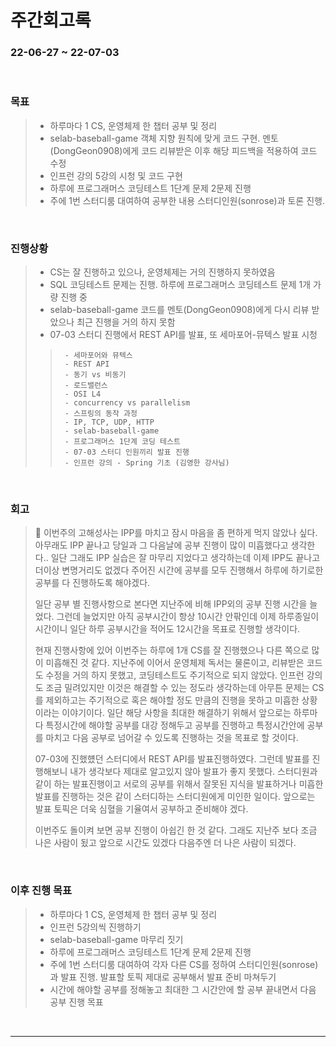 # 주간회고록
### 22-06-27 ~ 22-07-03

<br>

### 목표
>- 하루마다 1 CS, 운영체제 한 챕터 공부 및 정리
>- selab-baseball-game 객체 지향 원칙에 맞게 코드 구현. 멘토(DongGeon0908)에게 코드 리뷰받은 이후 해당 피드백을 적용하여 코드 수정
>- 인프런 강의 5강의 시청 및 코드 구현
>- 하루에 프로그래머스 코딩테스트 1단계 문제 2문제 진행
>- 주에 1번 스터디룸 대여하여 공부한 내용 스터디인원(sonrose)과 토론 진행. 

<br>

### 진행상황
>- CS는 잘 진행하고 있으나, 운영체제는 거의 진행하지 못하였음
>- SQL 코딩테스트 문제는 진행. 하루에 프로그래머스 코딩테스트 문제 1개 가량 진행 중
>- selab-baseball-game 코드를 멘토(DongGeon0908)에게 다시 리뷰 받았으나 최근 진행을 거의 하지 못함
>- 07-03 스터디 진행에서 REST API를 발표, 또 세마포어-뮤텍스 발표 시청
>>      - 세마포어와 뮤텍스
>>      - REST API
>>      - 동기 vs 비동기
>>      - 로드밸런스
>>      - OSI L4
>>      - concurrency vs parallelism
>>      - 스프링의 동작 과정
>>      - IP, TCP, UDP, HTTP
>>      - selab-baseball-game
>>      - 프로그래머스 1단계 코딩 테스트
>>      - 07-03 스터디 인원끼리 발표 진행
>>      - 인프런 강의 - Spring 기초 (김영한 강사님)

<br>

### 회고
> 🛐 이번주의 고해성사는 IPP를 마치고 잠시 마음을 좀 편하게 먹지 않았나 싶다. 아무래도 IPP 끝나고 당일과 그 다음날에 공부 진행이 많이 미흡했다고 생각한다.. 일단 그래도 IPP 실습은 잘 마무리 지었다고 생각하는데 이제 IPP도 끝나고 더이상 변명거리도 없겠다 주어진 시간에 공부를 모두 진행해서 하루에 하기로한 공부를 다 진행하도록 해야겠다.
> <br>
>
> 일단 공부 별 진행사항으로 본다면 지난주에 비해 IPP외의 공부 진행 시간을 늘었다. 그런데 늘었지만 아직 공부시간이 항상 10시간 안팎인데 이제 하루종일이 시간이니 일단 하루 공부시간을 적어도 12시간을 목표로 진행할 생각이다.
> <br> 
>
> 현재 진행사항에 있어 이번주는 하루에 1개 CS를 잘 진행했으나 다른 쪽으로 많이 미흡해진 것 같다. 지난주에 이어서 운영체제 독서는 물론이고, 리뷰받은 코드도 수정을 거의 하지 못했고, 코딩테스트도 주기적으로 되지 않았다. 인프런 강의도 조금 밀려있지만 이것은 해결할 수 있는 정도라 생각하는데 아무튼 문제는 CS를 제외하고는 주기적으로 혹은 해야할 정도 만큼의 진행을 못하고 미흡한 상황이라는 이야기이다. 일단 해당 사항을 최대한 해결하기 위해서 앞으로는 하루마다 특정시간에 해야할 공부를 대강 정해두고 공부를 진행하고 특정시간안에 공부를 마치고 다음 공부로 넘어갈 수 있도록 진행하는 것을 목표로 할 것이다.
> <br>
> 
> 07-03에 진했헀던 스터디에서 REST API를 발표진행하였다. 그런데 발표를 진행해보니 내가 생각보다 제대로 알고있지 않아 발표가 좋지 못했다. 스터디원과 같이 하는 발표진행이고 서로의 공부를 위해서 잘못된 지식을 발표하거나 미흡한 발표를 진행하는 것은 같이 스터디하는 스터디원에게 미인한 일이다. 앞으로는 발표 토픽은 더욱 심혈을 기율여서 공부하고 준비해야 겠다.
> <br>
> 
> 이번주도 돌이켜 보면 공부 진행이 아쉽긴 한 것 같다. 그래도 지난주 보다 조금 나은 사람이 됬고 앞으로 시간도 있겠다 다음주엔 더 나은 사람이 되겠다.

<br>

### 이후 진행 목표
>- 하루마다 1 CS, 운영체제 한 챕터 공부 및 정리
>- 인프런 5강의씩 진행하기
>- selab-baseball-game 마무리 짓기
>- 하루에 프로그래머스 코딩테스트 1단계 문제 2문제 진행
>- 주에 1번 스터디룸 대여하여 각자 다른 CS를 정하여 스터디인원(sonrose)과 발표 진행. 발표할 토픽 제대로 공부해서 발표 준비 마쳐두기
>- 시간에 해야할 공부를 정해놓고 최대한 그 시간안에 할 공부 끝내면서 다음 공부 진행 목표

<br/>

------------  
